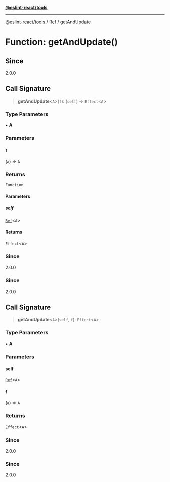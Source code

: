 [**@eslint-react/tools**](../../../README.md)

***

[@eslint-react/tools](../../../README.md) / [Ref](../README.md) / getAndUpdate

# Function: getAndUpdate()

## Since

2.0.0

## Call Signature

> **getAndUpdate**\<`A`\>(`f`): (`self`) => `Effect`\<`A`\>

### Type Parameters

• **A**

### Parameters

#### f

(`a`) => `A`

### Returns

`Function`

#### Parameters

##### self

[`Ref`](../interfaces/Ref.md)\<`A`\>

#### Returns

`Effect`\<`A`\>

### Since

2.0.0

### Since

2.0.0

## Call Signature

> **getAndUpdate**\<`A`\>(`self`, `f`): `Effect`\<`A`\>

### Type Parameters

• **A**

### Parameters

#### self

[`Ref`](../interfaces/Ref.md)\<`A`\>

#### f

(`a`) => `A`

### Returns

`Effect`\<`A`\>

### Since

2.0.0

### Since

2.0.0
